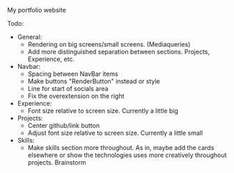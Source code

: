 My portfolio website


Todo:
- General:
    - Rendering on big screens/small screens. (Mediaqueries)
    - Add more distinguished separation between sections. Projects, Experience, etc.
- Navbar:
    - Spacing between NavBar items
    - Make buttons "RenderButton" instead or style
    - Line for start of socials area
    - Fix the overextension on the right
- Experience:
    - Font size relative to screen size. Currently a little big
- Projects:
    - Center github/link button
    - Adjust font size relative to screen size. Currently a little small
- Skills:
    - Make skills section more throughout. As in, maybe add the cards elsewhere or show the technologies uses more creatively throughout projects. Brainstorm
